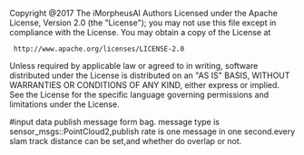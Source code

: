 Copyright @2017 The iMorpheusAI Authors 
Licensed under the Apache License, Version 2.0 (the "License");
you may not use this file except in compliance with the License.
You may obtain a copy of the License at
 
     http://www.apache.org/licenses/LICENSE-2.0
 
Unless required by applicable law or agreed to in writing, software
distributed under the License is distributed on an "AS IS" BASIS,
WITHOUT WARRANTIES OR CONDITIONS OF ANY KIND, either express or implied.
See the License for the specific language governing permissions and
limitations under the License.


#input data
publish message form bag. message type is sensor_msgs::PointCloud2,publish rate is one message in one second.every slam track distance can be set,and whether do overlap or not.

